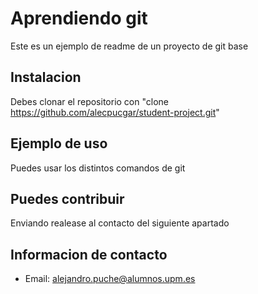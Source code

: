 # Aprendiendo git
Este es un ejemplo de readme de un proyecto de git base

## Instalacion

Debes clonar el repositorio con "clone https://github.com/alecpucgar/student-project.git"

## Ejemplo de uso

Puedes usar los distintos comandos de git

## Puedes contribuir

Enviando realease al contacto del siguiente apartado

## Informacion de contacto

- Email: alejandro.puche@alumnos.upm.es

